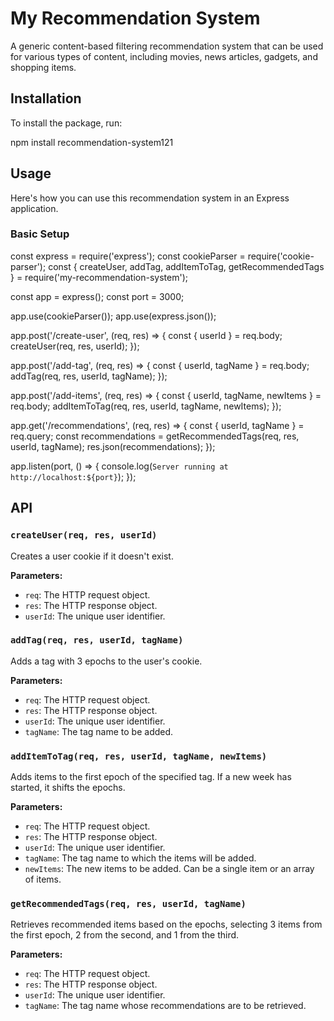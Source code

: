# My Recommendation System

A generic content-based filtering recommendation system that can be used for various types of content, including movies, news articles, gadgets, and shopping items.

## Installation

To install the package, run:

npm install recommendation-system121

## Usage

Here's how you can use this recommendation system in an Express application.

### Basic Setup

const express = require('express');
const cookieParser = require('cookie-parser');
const { createUser, addTag, addItemToTag, getRecommendedTags } = require('my-recommendation-system');

const app = express();
const port = 3000;

app.use(cookieParser());
app.use(express.json());

app.post('/create-user', (req, res) => {
const { userId } = req.body;
createUser(req, res, userId);
});

app.post('/add-tag', (req, res) => {
const { userId, tagName } = req.body;
addTag(req, res, userId, tagName);
});

app.post('/add-items', (req, res) => {
const { userId, tagName, newItems } = req.body;
addItemToTag(req, res, userId, tagName, newItems);
});

app.get('/recommendations', (req, res) => {
const { userId, tagName } = req.query;
const recommendations = getRecommendedTags(req, res, userId, tagName);
res.json(recommendations);
});

app.listen(port, () => {
console.log(`Server running at http://localhost:${port}`);
});

## API

### `createUser(req, res, userId)`

Creates a user cookie if it doesn't exist.

**Parameters:**

-   `req`: The HTTP request object.
-   `res`: The HTTP response object.
-   `userId`: The unique user identifier.

### `addTag(req, res, userId, tagName)`

Adds a tag with 3 epochs to the user's cookie.

**Parameters:**

-   `req`: The HTTP request object.
-   `res`: The HTTP response object.
-   `userId`: The unique user identifier.
-   `tagName`: The tag name to be added.

### `addItemToTag(req, res, userId, tagName, newItems)`

Adds items to the first epoch of the specified tag. If a new week has started, it shifts the epochs.

**Parameters:**

-   `req`: The HTTP request object.
-   `res`: The HTTP response object.
-   `userId`: The unique user identifier.
-   `tagName`: The tag name to which the items will be added.
-   `newItems`: The new items to be added. Can be a single item or an array of items.

### `getRecommendedTags(req, res, userId, tagName)`

Retrieves recommended items based on the epochs, selecting 3 items from the first epoch, 2 from the second, and 1 from the third.

**Parameters:**

-   `req`: The HTTP request object.
-   `res`: The HTTP response object.
-   `userId`: The unique user identifier.
-   `tagName`: The tag name whose recommendations are to be retrieved.
